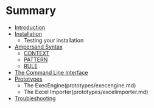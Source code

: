 # Summary

* [Introduction](intro.md)
* [Installation](installation/installation.md)
   * Testing your installation
* [Ampersand Syntax](syntax/syntax.md)
   * [CONTEXT](syntax/context.md)
   * [PATTERN](syntax/pattern.md)
   * [RULE](syntax/rule.md)
* [The Command Line Interface](command-line-interface/command-line-interface.md)
* [Prototypes](prototypes/prototypes.md)
   * The ExecEngine(prototypes/execengine.md)
   * The Excel Importer(prototypes/excelimporter.md)
* [Troubleshooting](troubleshooting/troubleshooting.md)

